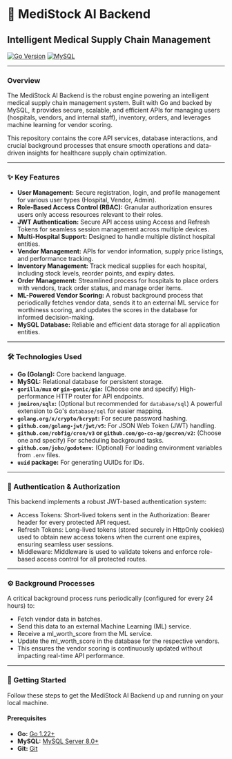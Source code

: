 # 🚀 MediStock AI Backend

## Intelligent Medical Supply Chain Management

[![Go Version](https://img.shields.io/badge/Go-1.22%2B-00ADD8?style=for-the-badge&logo=go)](https://golang.org/)
[![MySQL](https://img.shields.io/badge/MySQL-4479A1?style=for-the-badge&logo=mysql&logoColor=white)](https://www.mysql.com/)

---

### **Overview**

The MediStock AI Backend is the robust engine powering an intelligent medical supply chain management system. Built with Go and backed by MySQL, it provides secure, scalable, and efficient APIs for managing users (hospitals, vendors, and internal staff), inventory, orders, and leverages machine learning for vendor scoring.

This repository contains the core API services, database interactions, and crucial background processes that ensure smooth operations and data-driven insights for healthcare supply chain optimization.

---
### **✨ Key Features**

* **User Management:** Secure registration, login, and profile management for various user types (Hospital, Vendor, Admin).
* **Role-Based Access Control (RBAC):** Granular authorization ensures users only access resources relevant to their roles.
* **JWT Authentication:** Secure API access using Access and Refresh Tokens for seamless session management across multiple devices.
* **Multi-Hospital Support:** Designed to handle multiple distinct hospital entities.
* **Vendor Management:** APIs for vendor information, supply price listings, and performance tracking.
* **Inventory Management:** Track medical supplies for each hospital, including stock levels, reorder points, and expiry dates.
* **Order Management:** Streamlined process for hospitals to place orders with vendors, track order status, and manage order items.
* **ML-Powered Vendor Scoring:** A robust background process that periodically fetches vendor data, sends it to an external ML service for worthiness scoring, and updates the scores in the database for informed decision-making.
* **MySQL Database:** Reliable and efficient data storage for all application entities.

---

### **🛠️ Technologies Used**

* **Go (Golang):** Core backend language.
* **MySQL:** Relational database for persistent storage.
* **`gorilla/mux` or `gin-gonic/gin`:** (Choose one and specify) High-performance HTTP router for API endpoints.
* **`jmoiron/sqlx`:** (Optional but recommended for `database/sql`) A powerful extension to Go's `database/sql` for easier mapping.
* **`golang.org/x/crypto/bcrypt`:** For secure password hashing.
* **`github.com/golang-jwt/jwt/v5`:** For JSON Web Token (JWT) handling.
* **`github.com/robfig/cron/v3` or `github.com/go-co-op/gocron/v2`:** (Choose one and specify) For scheduling background tasks.
* **`github.com/joho/godotenv`:** (Optional) For loading environment variables from `.env` files.
* **`uuid` package:** For generating UUIDs for IDs.

---

### **🔐 Authentication & Authorization**

This backend implements a robust JWT-based authentication system:

* Access Tokens: Short-lived tokens sent in the Authorization: Bearer header for every protected API request.
* Refresh Tokens: Long-lived tokens (stored securely in HttpOnly cookies) used to obtain new access tokens when the current one expires, ensuring seamless user sessions.
* Middleware: Middleware is used to validate tokens and enforce role-based access control for all protected routes.

---

### **⚙️ Background Processes**

A critical background process runs periodically (configured for every 24 hours) to:

* Fetch vendor data in batches.
* Send this data to an external Machine Learning (ML) service.
* Receive a ml_worth_score from the ML service.
* Update the ml_worth_score in the database for the respective vendors.
* This ensures the vendor scoring is continuously updated without impacting real-time API performance.

---

### **🚀 Getting Started**

Follow these steps to get the MediStock AI Backend up and running on your local machine.

#### **Prerequisites**

* **Go:** [Go 1.22+](https://golang.org/doc/install)
* **MySQL:** [MySQL Server 8.0+](https://dev.mysql.com/doc/refman/8.0/en/installing.html)
* **Git:** [Git](https://git-scm.com/book/en/v2/Getting-Started-Installing-Git)
